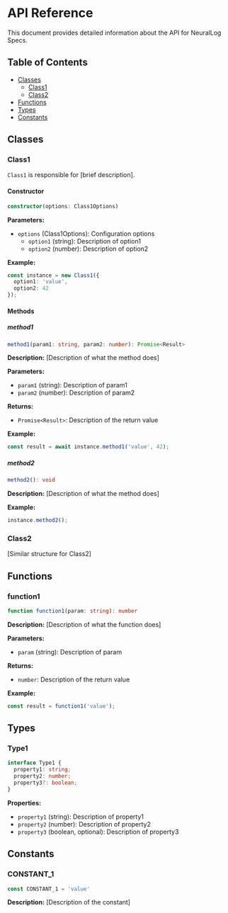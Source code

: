 # API Reference

This document provides detailed information about the API for NeuralLog Specs.

## Table of Contents

- [Classes](#classes)
  - [Class1](#class1)
  - [Class2](#class2)
- [Functions](#functions)
- [Types](#types)
- [Constants](#constants)

## Classes

### Class1

`Class1` is responsible for [brief description].

#### Constructor

```typescript
constructor(options: Class1Options)
```

**Parameters:**

- `options` (Class1Options): Configuration options
  - `option1` (string): Description of option1
  - `option2` (number): Description of option2

**Example:**

```typescript
const instance = new Class1({
  option1: 'value',
  option2: 42
});
```

#### Methods

##### method1

```typescript
method1(param1: string, param2: number): Promise<Result>
```

**Description:** [Description of what the method does]

**Parameters:**

- `param1` (string): Description of param1
- `param2` (number): Description of param2

**Returns:**

- `Promise<Result>`: Description of the return value

**Example:**

```typescript
const result = await instance.method1('value', 42);
```

##### method2

```typescript
method2(): void
```

**Description:** [Description of what the method does]

**Example:**

```typescript
instance.method2();
```

### Class2

[Similar structure for Class2]

## Functions

### function1

```typescript
function function1(param: string): number
```

**Description:** [Description of what the function does]

**Parameters:**

- `param` (string): Description of param

**Returns:**

- `number`: Description of the return value

**Example:**

```typescript
const result = function1('value');
```

## Types

### Type1

```typescript
interface Type1 {
  property1: string;
  property2: number;
  property3?: boolean;
}
```

**Properties:**

- `property1` (string): Description of property1
- `property2` (number): Description of property2
- `property3` (boolean, optional): Description of property3

## Constants

### CONSTANT_1

```typescript
const CONSTANT_1 = 'value'
```

**Description:** [Description of the constant]
